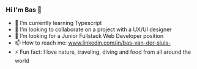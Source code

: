 ### Hi I'm Bas 👋

- 🌱 I’m currently learning Typescript
- 👯 I’m looking to collaborate on a project with a UX/UI designer
- 🤔 I’m looking for a Junior Fullstack Web Developer position
- 📫 How to reach me: www.linkedin.com/in/bas-van-der-sluis-
- ⚡ Fun fact: I love nature, traveling, diving and food from all around the world
